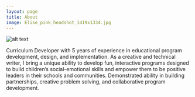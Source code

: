 ```yaml
---
layout: page
title: About
image: Elise_pink_headshot_1419x1334.jpg
---
```


![alt text](https://github.com/elisepotts/elisepotts.github.io/raw/master/images/Elise_pink_headshot_1419x1334.jpg "Elise Potts headshot")

Curriculum Developer with 5 years of experience in educational program development, design, and implementation. As a creative and technical writer, I bring a unique ability to develop fun, interactive programs designed to build children’s social-emotional skills and empower them to be positive leaders in their schools and communities. Demonstrated ability in building partnerships, creative problem solving, and collaborative program development. 
